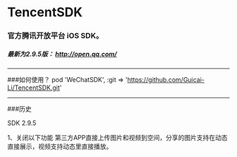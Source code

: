 
# TencentSDK

### 官方腾讯开放平台 iOS SDK。

##### 最新为2.9.5版： http://open.qq.com/

---

###如何使用？
pod 'WeChatSDK', :git => 'https://github.com/Guicai-Li/TencentSDK.git'



---

###历史

SDK 2.9.5

1、关闭以下功能
第三方APP直接上传图片和视频到空间，分享的图片支持在动态直接展示，视频支持动态里直接播放。
